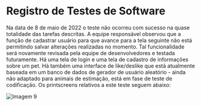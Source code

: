 # Registro de Testes de Software

Na data de 8 de maio de 2022 o teste não ocorreu com sucesso na quase totalidade das tarefas descritas. A equipe responsável observou que a função de cadastrar usuário para que avance para a tela seguinte não está permitindo salvar alterações realizadas no momento. Tal funcionalidade será novamente revisada pela equipe de desenvolvedores e testada futuramente. Há uma tela de login e uma tela de cadastro de informações sobre um pet. Há também uma interface de like/deslike que está atualmente baseada em um banco de dados de gerador de usuário aleatório - ainda não adaptado para animais de estimação, está em fase de teste de codificação. Os printscreens relativos a este teste seguem abaixo:

![Imagem 9](https://user-images.githubusercontent.com/81600423/167320483-3b486ba9-de89-4c62-b10f-87d49dd1538e.jpeg)

